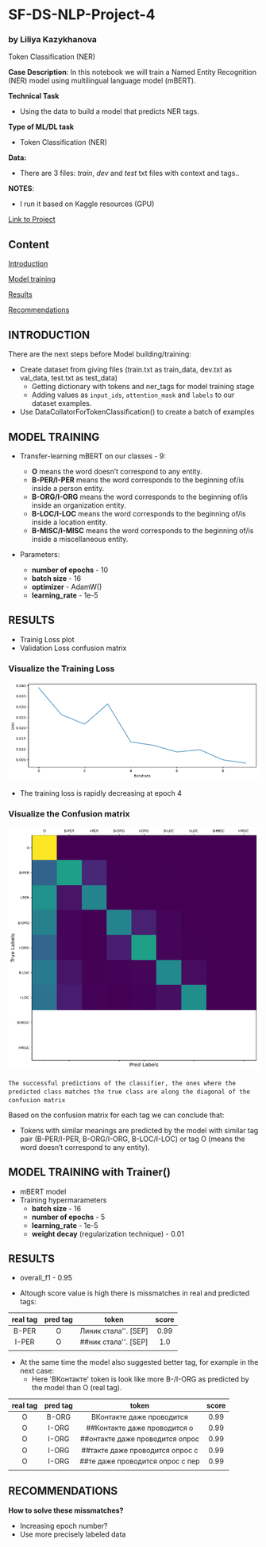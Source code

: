 # SF-DS-NLP-Project-4
### by Liliya Kazykhanova
Token Classification (NER)

**Case Description**:
In this notebook we will train a Named Entity Recognition (NER) model using multilingual language model (mBERT).

**Technical Task**
* Using the data to build a model that predicts NER tags.

**Type of ML/DL task**
* Token Classification (NER)

**Data:**
* There are 3 files: *train*, *dev* and *test* txt files with context and tags..


**NOTES**:
* I run it based on Kaggle resources (GPU)

[Link to Project](https://github.com/LiliyaKazykhanova/SF_DS/tree/main/NLP_PROJECTS/PROJECT_4/project/project-4-token-classification.ipynb)

## Content
[Introduction](https://github.com/LiliyaKazykhanova/SF_DS/tree/main/NLP_PROJECTS/PROJECT_4#Introduction)

[Model training](https://github.com/LiliyaKazykhanova/SF_DS/tree/main/NLP_PROJECTS/PROJECT_4#Model-training)

[Results](https://github.com/LiliyaKazykhanova/SF_DS/tree/main/NLP_PROJECTS/PROJECT_4#Results)

[Recommendations](https://github.com/LiliyaKazykhanova/SF_DS/tree/main/NLP_PROJECTS/PROJECT_4#Recommendations)


## INTRODUCTION
There are the next steps before Model building/training:
- Create dataset from giving files (train.txt as train_data, dev.txt as val_data, test.txt as test_data)
    * Getting dictionary with tokens and ner_tags for model training stage
    * Adding values as `input_ids`, `attention_mask` and `labels` to our dataset examples.
- Use DataCollatorForTokenClassification() to create a batch of examples

## **MODEL TRAINING**
- Transfer-learning mBERT on our classes - 9:
    * **O** means the word doesn’t correspond to any entity.
    * **B-PER/I-PER** means the word corresponds to the beginning of/is inside a person entity.
    * **B-ORG/I-ORG** means the word corresponds to the beginning of/is inside an organization entity.
    * **B-LOC/I-LOC** means the word corresponds to the beginning of/is inside a location entity.
    * **B-MISC/I-MISC** means the word corresponds to the beginning of/is inside a miscellaneous entity.

- Parameters:
    * **number of epochs** - 10
    * **batch size** - 16
    * **optimizer** - AdamW()
    * **learning_rate** - 1e-5


## **RESULTS**
- Trainig Loss plot
- Validation Loss confusion matrix

### **Visualize the Training Loss**

![alt text](image.png)
* The training loss is rapidly decreasing at epoch 4

### **Visualize the Confusion matrix**

![alt text](image-1.png)

`The successful predictions of the classifier, the ones where the predicted class matches the true class are along the diagonal of the confusion matrix`

Based on the confusion matrix for each tag we can conclude that:
* Tokens with similar meanings are predicted by the model with similar tag pair (B-PER/I-PER, B-ORG/I-ORG, B-LOC/I-LOC) or tag O (means the word doesn’t correspond to any entity).

## **MODEL TRAINING with Trainer()**
- mBERT model
- Training hypermarameters
    * **batch size** - 16
    * **number of epochs** - 5
    * **learning_rate** - 1e-5
    * **weight decay** (regularization technique) - 0.01
    <!-- * **warmup** (learning rate schedule) - 0.1 -->
## **RESULTS**
* overall_f1 - 0.95

* Altough score value is high there is missmatches in real and predicted tags:

| real tag | pred tag | token | score |
| :-: | :-: | :-: | :-: |
| B-PER | O | Линик стала''. [SEP] | 0.99 |
| I-PER | O | ##ник стала''. [SEP] | 1.0 |
|  |  |  | |

* At the same time the model also suggested better tag, for example in the next case:
    - Here 'ВКонтакте' token is look like more B-/I-ORG as predicted by the model than O (real tag).
    
| real tag | pred tag | token | score |
| :-: | :-: | :-: | :-: |
| O | B-ORG | ВКонтакте даже проводится | 0.99 |
| O | I-ORG | ##Контакте даже проводится о | 0.99 |
| O | I-ORG | ##онтакте даже проводится опрос | 0.99 |
| O | I-ORG | ##такте даже проводится опрос с | 0.99 |
| O | I-ORG | ##те даже проводится опрос с пер | 0.99 |
|  |  |  | |

## **RECOMMENDATIONS**
**How to solve these missmatches?**
* Increasing epoch number?
* Use more precisely labeled data